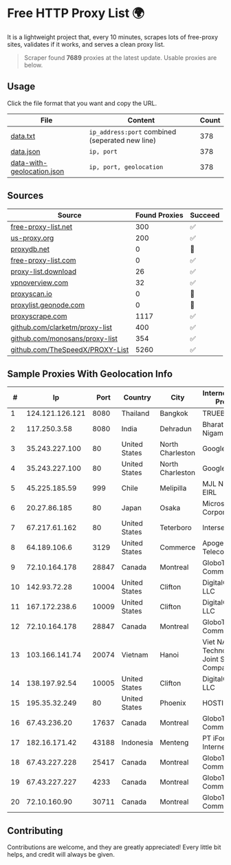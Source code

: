 
# Free HTTP Proxy List 🌍

It is a lightweight project that, every 10 minutes, scrapes lots of free-proxy sites, validates if it works, and serves a clean proxy list.


> Scraper found **7689** proxies at the latest update. Usable proxies are below.

## Usage

Click the file format that you want and copy the URL.


|File|Content|Count|
|----|-------|-----|
|[data.txt](https://raw.githubusercontent.com/themiralay/Proxy-List-World/master/data.txt)|`ip_address:port` combined (seperated new line)|378|
|[data.json](https://raw.githubusercontent.com/themiralay/Proxy-List-World/master/data.json)|`ip, port`|378|
|[data-with-geolocation.json](https://raw.githubusercontent.com/themiralay/Proxy-List-World/master/data-with-geolocation.json)|`ip, port, geolocation`|378|

## Sources

|Source|Found Proxies|Succeed|
|------|-------------|-------|
|[free-proxy-list.net](https://free-proxy-list.net)|300|✅|
|[us-proxy.org](https://www.us-proxy.org)|200|✅|
|[proxydb.net](http://proxydb.net)|0|🚫|
|[free-proxy-list.com](https://free-proxy-list.com/?page=&port=&type%5B%5D=http&type%5B%5D=https&up_time=0&search=Search)|0|✅|
|[proxy-list.download](https://www.proxy-list.download/HTTP)|26|✅|
|[vpnoverview.com](https://vpnoverview.com/privacy/anonymous-browsing/free-proxy-servers)|32|✅|
|[proxyscan.io](https://www.proxyscan.io)|0|🚫|
|[proxylist.geonode.com](https://proxylist.geonode.com/api/proxy-list?limit=300&page=1&sort_by=lastChecked&sort_type=desc&protocols=http,https)|0|🚫|
|[proxyscrape.com](https://api.proxyscrape.com/v2/?request=displayproxies&protocol=http&timeout=10000&country=all&ssl=all&anonymity=all)|1117|✅|
|[github.com/clarketm/proxy-list](https://raw.githubusercontent.com/clarketm/proxy-list/master/proxy-list-raw.txt)|400|✅|
|[github.com/monosans/proxy-list](https://raw.githubusercontent.com/monosans/proxy-list/main/proxies/http.txt)|354|✅|
|[github.com/TheSpeedX/PROXY-List](https://raw.githubusercontent.com/TheSpeedX/PROXY-List/master/http.txt)|5260|✅|


## Sample Proxies With Geolocation Info

|#|Ip|Port|Country|City|Internet Service Provider|
|-|--|----|-------|----|-------------------------|
|1|124.121.126.121|8080|Thailand|Bangkok|TRUEBB|
|2|117.250.3.58|8080|India|Dehradun|Bharat Sanchar Nigam Ltd|
|3|35.243.227.100|80|United States|North Charleston|Google LLC|
|4|35.243.227.100|80|United States|North Charleston|Google LLC|
|5|45.225.185.59|999|Chile|Melipilla|MJL NETWORK EIRL|
|6|20.27.86.185|80|Japan|Osaka|Microsoft Corporation|
|7|67.217.61.162|80|United States|Teterboro|Interserver, Inc|
|8|64.189.106.6|3129|United States|Commerce|Apogee Telecom Inc.|
|9|72.10.164.178|28847|Canada|Montreal|GloboTech Communications|
|10|142.93.72.28|10004|United States|Clifton|DigitalOcean, LLC|
|11|167.172.238.6|10009|United States|Clifton|DigitalOcean, LLC|
|12|72.10.164.178|28847|Canada|Montreal|GloboTech Communications|
|13|103.166.141.74|20074|Vietnam|Hanoi|Viet NAM Cloud Technology Joint Stock Company|
|14|138.197.92.54|10005|United States|Clifton|DigitalOcean, LLC|
|15|195.35.32.249|80|United States|Phoenix|HOSTINGER US|
|16|67.43.236.20|17637|Canada|Montreal|GloboTech Communications|
|17|182.16.171.42|43188|Indonesia|Menteng|PT iForte Global Internet|
|18|67.43.227.228|25417|Canada|Montreal|GloboTech Communications|
|19|67.43.227.227|4233|Canada|Montreal|GloboTech Communications|
|20|72.10.160.90|30711|Canada|Montreal|GloboTech Communications|



## Contributing

Contributions are welcome, and they are greatly appreciated! Every
little bit helps, and credit will always be given.

